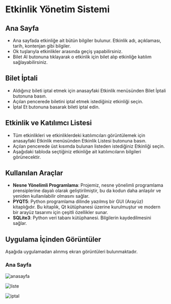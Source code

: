 # Etkinlik Yönetim Sistemi

## Ana Sayfa
- Ana sayfada etkinliğe ait bütün bilgiler bulunur. Etkinlik adı, açıklaması, tarih, kontenjan gibi bilgiler.
- Ok tuşlarıyla etkinlikler arasında geçiş yapabilirsiniz.
- Bilet Al butonuna tıklayarak o etkinlik için bilet alıp etkinliğe katılım sağlayabilirsiniz.

## Bilet İptali
- Aldığınız bileti iptal etmek için anasayfaki Etkinlik menüsünden Bilet İptali butonuna basın.
- Açılan pencerede biletini iptal etmek istediğiniz etkinliği seçin.
- İptal Et butonuna basarak bileti iptal edin.

## Etkinlik ve Katılımcı Listesi
- Tüm etkinlikleri ve etkinliklerdeki katılımcıları görüntülemek için anasayfaki Etkinlik menüsünden Etkinlik Listesi butonuna basın.
- Açılan pencerede üst kısımda bulunan listeden istediğiniz Etkinliği seçin.
- Aşağıdaki tabloda seçtiğiniz etkinliğe ait katılımcıların bilgileri görünecektir.

## Kullanılan Araçlar
- **Nesne Yönelimli Programlama**: Projemiz, nesne yönelimli programlama prensiplerine dayalı olarak geliştirilmiştir, bu da kodun daha anlaşılır ve yeniden kullanılabilir olmasını sağlar.
- **PYQT5**: Python programlama dilinde yazılmış bir GUI (Arayüz) kitaplığıdır. Bu kitaplık, Qt kütüphanesi üzerine kurulmuştur ve modern bir arayüz tasarımı için çeşitli özellikler sunar.
- **SQLite3**: Python veri tabanı kütüphanesi. Bilgilerin kaydedilmesini sağlar.

## Uygulama İçinden Görüntüler
Aşağıda uygulamadan alınmış ekran görüntüleri bulunmaktadır.

### Ana Sayfa
![anasayfa](https://github.com/memreatila/etkinlik-yonetim/assets/161308346/b63eda5d-515d-4ff4-9f9c-185adf81a19a)

![liste](https://github.com/memreatila/etkinlik-yonetim/assets/161308346/1d7fff2a-14e1-4daa-a11e-96f19b427330)

![iptal](https://github.com/memreatila/etkinlik-yonetim/assets/161308346/c9857a39-2db8-466e-89ba-dbb1ea2eeffe)
